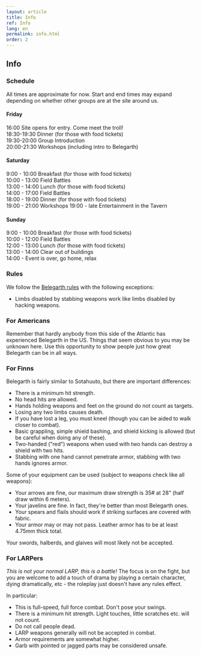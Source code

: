 ```yaml
---
layout: article
title: Info
ref: Info
lang: en
permalink: info.html
order: 2
---
```


## Info

### Schedule

All times are approximate for now. Start and end times may expand depending on whether other groups are at the site around us.

#### Friday

16:00 Site opens for entry. Come meet the troll!  
18:30-19:30 Dinner (for those with food tickets)  
19:30-20:00 Group Introduction  
20:00-21:30 Workshops (including intro to Belegarth)  

#### Saturday

9:00 - 10:00 Breakfast (for those with food tickets)  
10:00 - 13:00 Field Battles  
13:00 - 14:00 Lunch (for those with food tickets)  
14:00 - 17:00 Field Battles  
18:00 - 19:00 Dinner (for those with food tickets)  
19:00 - 21:00 Workshops 
19:00 - late Entertainment in the Tavern  

#### Sunday

9:00 - 10:00 Breakfast (for those with food tickets)  
10:00 - 12:00 Field Battles  
12:00 - 13:00 Lunch (for those with food tickets)  
13:00 - 14:00 Clear out of buildings  
14:00 - Event is over, go home, relax  

### Rules

We follow the [Belegarth rules](http://www.belegarth.com/getting-started/rules/) with the following exceptions:

* Limbs disabled by stabbing weapons work like limbs disabled by hacking weapons. 

### For Americans 

Remember that hardly anybody from this side of the Atlantic has experienced Belegarth in the US.
Things that seem obvious to you may be unknown here.
Use this opportunity to show people just how great Belegarth can be in all ways.

### For Finns

Belegarth is fairly similar to Sotahuuto, but there are important differences:

* There is a minimum hit strength.
* No head hits are allowed.
* Hands holding weapons and feet on the ground do not count as targets.
* Losing any two limbs causes death.
* If you have lost a leg, you must kneel (though you can be aided to walk closer to combat).
* Basic grappling, simple shield bashing, and shield kicking is allowed (but be careful when doing any of these).
* Two-handed ("red") weapons when used with two hands can destroy a shield with two hits.
* Stabbing with one hand cannot penetrate armor, stabbing with two hands ignores armor.

Some of your equipment can be used (subject to weapons check like all weapons):

* Your arrows are fine, our maximum draw strength is 35# at 28" (half draw within 6 meters).
* Your javelins are fine. In fact, they're better than most Belegarth ones.
* Your spears and flails should work if striking surfaces are covered with fabric.
* Your armor may or may not pass. Leather armor has to be at least 4.75mm thick total.

Your swords, halberds, and glaives will most likely not be accepted.

### For LARPers

*This is not your normal LARP, this is a battle!* The focus is on the fight, but you are welcome to add a touch of drama by playing a certain character, dying dramatically, etc - the roleplay just doesn't have any rules effect.

In particular:

* This is full-speed, full force combat. Don't pose your swings.
* There is a minimum hit strength. Light touches, little scratches etc. will not count.
* Do not call people dead.
* LARP weapons generally will not be accepted in combat.
* Armor requirements are somewhat higher.
* Garb with pointed or jagged parts may be considered unsafe.

